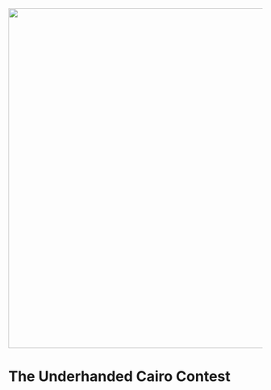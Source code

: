 <img src="https://github.com/NethermindEth/underhanded-cairo-contest/blob/main/resources/logo.png" width="1200" height="675" />


# The Underhanded Cairo Contest
